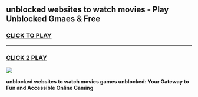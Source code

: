 
## unblocked websites to watch movies - Play Unblocked Gmaes & Free
<h3>
<a href="https://news.freeplayer.one?title=unblocked_websites_to_watch_movies&ref=23F">CLICK TO PLAY</a></h3>
<hr>

<h3>
<a href="https://news.freeplayer.one?title=unblocked_websites_to_watch_movies&ref=23F">CLICK 2 PLAY</a>
  
</h3>

<a href="https://news.freeplayer.one?title=unblocked_websites_to_watch_movies&ref=23F/"><img src="https://clearcache.store/games.png"></a>


**unblocked websites to watch movies games unblocked: Your Gateway to Fun and Accessible Online Gaming**
